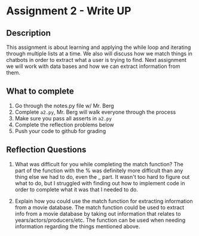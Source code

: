 # Assignment 2 - Write UP

## Description
This assignment is about learning and applying the while loop and iterating through multiple lists at a time.  We also will discuss how we match things in chatbots in order to extract what a user is trying to find.  Next assignment we will work with data bases and how we can extract information from them.

## What to complete
1. Go through the notes.py file w/ Mr. Berg
2. Complete `a2.py`, Mr. Berg will walk everyone through the process
3. Make sure you pass all asserts in `a2.py`
4. Complete the reflection problems below
5. Push your code to github for grading

## Reflection Questions
1. What was difficult for you while completing the match function?
The part of the function with the % was definitely more difficult than any thing else we had to do, even the _ part. It wasn't too hard to figure out what to do, but I struggled with finding out how to implement code in order to complete what it was that I needed to do.


2. Explain how you could use the match function for extracting information from a movie database.
The match function could be used to extract info from a movie database by taking out information that relates to years/actors/producers/etc. The function can be used when needing information regarding the things mentioned above.

